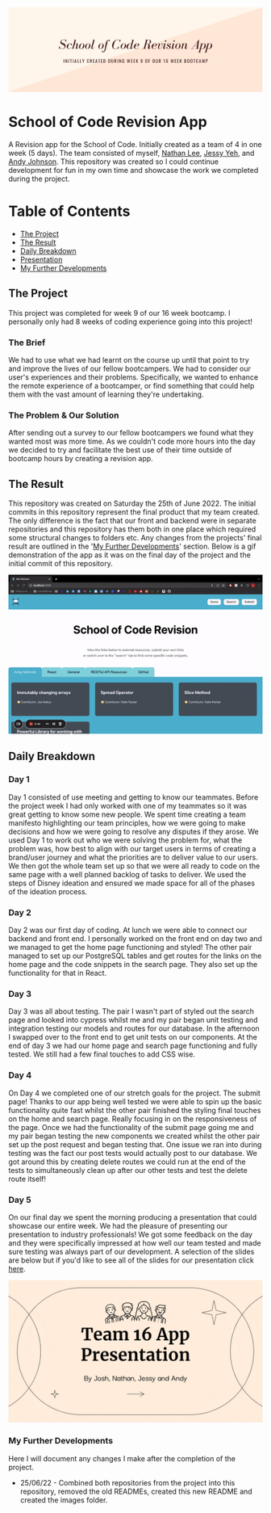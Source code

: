 ![Banner](./images/revisionAppBanner.png)

# School of Code Revision App

A Revision app for the School of Code. Initially created as a team of 4 in one week (5 days). The team consisted of myself, [Nathan Lee](https://github.com/N-LEE-94), [Jessy Yeh](https://github.com/Jessy-Yeh), and [Andy Johnson](https://github.com/multi-vit).
This repository was created so I could continue development for fun in my own time and showcase the work we completed during the project.

# Table of Contents

- [The Project](##The-Project)
- [The Result](##The-Result)
- [Daily Breakdown](##Daily-Breakdown)
- [Presentation](###Day-5)
- [My Further Developments](##My-Further-Developments)

## The Project

This project was completed for week 9 of our 16 week bootcamp. I personally only had 8 weeks of coding experience going into this project!

### The Brief

We had to use what we had learnt on the course up until that point to try and improve the lives of our fellow bootcampers. We had to consider our user's experiences and their problems. Specifically, we wanted to enhance the remote experience of a bootcamper, or find something that could help them with the vast amount of learning they're undertaking.

### The Problem & Our Solution

After sending out a survey to our fellow bootcampers we found what they wanted most was more time. As we couldn't code more hours into the day we decided to try and facilitate the best use of their time outside of bootcamp hours by creating a revision app.

## The Result

This repository was created on Saturday the 25th of June 2022. The initial commits in this repository represent the final product that my team created. The only difference is the fact that our front and backend were in separate repositories and this repository has them both in one place which required some structural changes to folders etc. Any changes from the projects' final result are outlined in the '[My Further Developments](##My-Further-Developments)' section.
Below is a gif demonstration of the app as it was on the final day of the project and the initial commit of this repository.

![appResultGIF](./images/appResult.gif)

## Daily Breakdown

### Day 1

Day 1 consisted of use meeting and getting to know our teammates. Before the project week I had only worked with one of my teammates so it was great getting to know some new people. We spent time creating a team manifesto highlighting our team principles, how we were going to make decisions and how we were going to resolve any disputes if they arose. We used Day 1 to work out who we were solving the problem for, what the problem was, how best to align with our target users in terms of creating a brand/user journey and what the priorities are to deliver value to our users. We then got the whole team set up so that we were all ready to code on the same page with a well planned backlog of tasks to deliver. We used the steps of Disney ideation and ensured we made space for all of the phases of the ideation process.

### Day 2

Day 2 was our first day of coding. At lunch we were able to connect our backend and front end. I personally worked on the front end on day two and we managed to get the home page functioning and styled! The other pair managed to set up our PostgreSQL tables and get routes for the links on the home page and the code snippets in the search page. They also set up the functionality for that in React.

### Day 3

Day 3 was all about testing. The pair I wasn't part of styled out the search page and looked into cypress whilst me and my pair began unit testing and integration testing our models and routes for our database. In the afternoon I swapped over to the front end to get unit tests on our components. At the end of day 3 we had our home page and search page functioning and fully tested. We still had a few final touches to add CSS wise.

### Day 4

On Day 4 we completed one of our stretch goals for the project. The submit page! Thanks to our app being well tested we were able to spin up the basic functionality quite fast whilst the other pair finished the styling final touches on the home and search page. Really focusing in on the responsiveness of the page. Once we had the functionality of the submit page going me and my pair began testing the new components we created whilst the other pair set up the post request and began testing that. One issue we ran into during testing was the fact our post tests would actually post to our database. We got around this by creating delete routes we could run at the end of the tests to simultaneously clean up after our other tests and test the delete route itself!

### Day 5

On our final day we spent the morning producing a presentation that could showcase our entire week. We had the pleasure of presenting our presentation to industry professionals! We got some feedback on the day and they were specifically impressed at how well our team tested and made sure testing was always part of our development. A selection of the slides are below but if you'd like to see all of the slides for our presentation click [here](https://docs.google.com/presentation/d/1USpVUdvC--K746eZuOxDgpzmlZ3o30jxzLUKJu-UtQk/edit?usp=sharing).

![presentationGIF](./images/presentation.gif)

### My Further Developments

Here I will document any changes I make after the completion of the project.

- 25/06/22 - Combined both repositories from the project into this repository, removed the old READMEs, created this new README and created the images folder.
